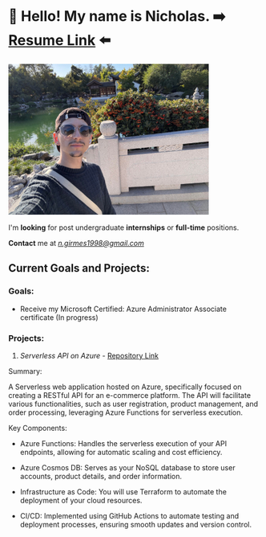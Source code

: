 # 👋 Hello! My name is Nicholas. ➡️ [**Resume Link**](https://drive.google.com/file/d/16To6klIGv_8ghfu8vRi_H40cRCthsyt9/view?usp=sharing) ⬅️
![Me:](file(1).jpg)

I'm **looking** for post undergraduate **internships** or **full-time** positions.

**Contact** me at *n.girmes1998@gmail.com*

## Current Goals and Projects:

### Goals:

- Receive my Microsoft Certified: Azure Administrator Associate certificate (In progress)

### Projects:

1. *Serverless API on Azure* - [Repository Link](https://github.com/ngirmes/cloud_project)
   
Summary:

A Serverless web application hosted on Azure, specifically focused on creating a RESTful API for an e-commerce platform. The API will facilitate various functionalities, such as user registration, product management, and order processing, leveraging Azure Functions for serverless execution.

Key Components:

- Azure Functions: Handles the serverless execution of your API endpoints, allowing for automatic scaling and cost efficiency.
    
- Azure Cosmos DB: Serves as your NoSQL database to store user accounts, product details, and order information.
    
- Infrastructure as Code: You will use Terraform to automate the deployment of your cloud resources.
    
- CI/CD: Implemented using GitHub Actions to automate testing and deployment processes, ensuring smooth updates and version control.
